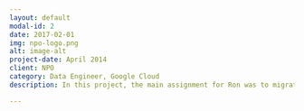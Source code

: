 ```yaml
---
layout: default
modal-id: 2
date: 2017-02-01
img: npo-logo.png
alt: image-alt
project-date: April 2014
client: NPO
category: Data Engineer, Google Cloud
description: In this project, the main assignment for Ron was to migrate the on-premise Hadoop cluster to the Google Cloud. The cluster was used to collect clickstream data from the NPO streaming platform. Collecting live data from video, radio and television streams. Based on the collected data we trained a recommendation engine to give a personal recommendation for the users of the platform.

---
```

